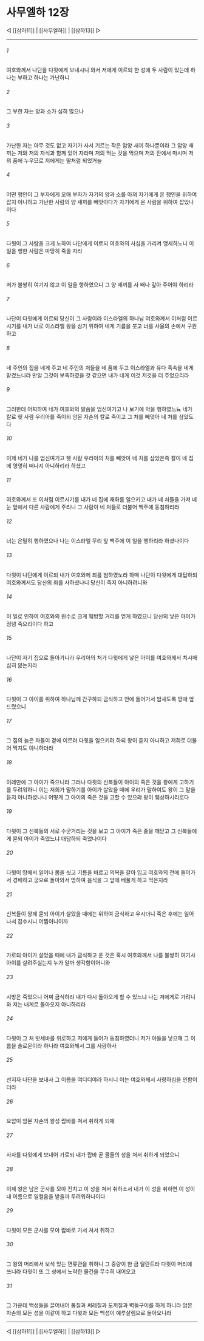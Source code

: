 # 사무엘하 12장

◁ [[삼하11]] | [[사무엘하]] | [[삼하13]] ▷
***

###### 1
여호와께서 나단을 다윗에게 보내시니 와서 저에게 이르되 한 성에 두 사람이 있는데 하나는 부하고 하나는 가난하니

###### 2
그 부한 자는 양과 소가 심히 많으나

###### 3
가난한 자는 아무 것도 없고 자기가 사서 기르는 작은 암양 새끼 하나뿐이라 그 암양 새끼는 저와 저의 자식과 함께 있어 자라며 저의 먹는 것을 먹으며 저의 잔에서 마시며 저의 품에 누우므로 저에게는 딸처럼 되었거늘

###### 4
어떤 행인이 그 부자에게 오매 부자가 자기의 양과 소를 아껴 자기에게 온 행인을 위하여 잡지 아니하고 가난한 사람의 양 새끼를 빼앗아다가 자기에게 온 사람을 위하여 잡았나이다

###### 5
다윗이 그 사람을 크게 노하여 나단에게 이르되 여호와의 사심을 가리켜 맹세하노니 이 일을 행한 사람은 마땅히 죽을 자라

###### 6
저가 불쌍히 여기지 않고 이 일을 행하였으니 그 양 새끼를 사 배나 갚아 주어야 하리라

###### 7
나단이 다윗에게 이르되 당신이 그 사람이라 이스라엘의 하나님 여호와께서 이처럼 이르시기를 내가 너로 이스라엘 왕을 삼기 위하여 네게 기름을 붓고 너를 사울의 손에서 구원하고

###### 8
네 주인의 집을 네게 주고 네 주인의 처들을 네 품에 두고 이스라엘과 유다 족속을 네게 맡겼느니라 만일 그것이 부족하였을 것 같으면 내가 네게 이것 저것을 더 주었으리라

###### 9
그러한데 어찌하여 네가 여호와의 말씀을 업신여기고 나 보기에 악을 행하였느뇨 네가 칼로 헷 사람 우리아를 죽이되 암몬 자손의 칼로 죽이고 그 처를 빼앗아 네 처를 삼았도다

###### 10
이제 네가 나를 업신여기고 헷 사람 우리아의 처를 빼앗아 네 처를 삼았은즉 칼이 네 집에 영영히 떠나지 아니하리라 하셨고

###### 11
여호와께서 또 이처럼 이르시기를 내가 네 집에 재화를 일으키고 내가 네 처들을 가져 네 눈 앞에서 다른 사람에게 주리니 그 사람이 네 처들로 더불어 백주에 동침하리라

###### 12
너는 은밀히 행하였으나 나는 이스라엘 무리 앞 백주에 이 일을 행하리라 하셨나이다

###### 13
다윗이 나단에게 이르되 내가 여호와께 죄를 범하였노라 하매 나단이 다윗에게 대답하되 여호와께서도 당신의 죄를 사하셨나니 당신이 죽지 아니하려니와

###### 14
이 일로 인하여 여호와의 원수로 크게 훼방할 거리를 얻게 하였으니 당신의 낳은 아이가 정녕 죽으리이다 하고

###### 15
나단이 자기 집으로 돌아가니라 우리아의 처가 다윗에게 낳은 아이를 여호와께서 치시매 심히 앓는지라

###### 16
다윗이 그 아이를 위하여 하나님께 간구하되 금식하고 안에 들어가서 밤새도록 땅에 엎드렸으니

###### 17
그 집의 늙은 자들이 곁에 이르러 다윗을 일으키려 하되 왕이 듣지 아니하고 저희로 더불어 먹지도 아니하더라

###### 18
이레만에 그 아이가 죽으니라 그러나 다윗의 신복들이 아이의 죽은 것을 왕에게 고하기를 두려워하니 이는 저희가 말하기를 아이가 살았을 때에 우리가 말하여도 왕이 그 말을 듣지 아니하셨나니 어떻게 그 아이의 죽은 것을 고할 수 있으랴 왕이 훼상하시리로다

###### 19
다윗이 그 신복들의 서로 수군거리는 것을 보고 그 아이가 죽은 줄을 깨닫고 그 신복들에게 묻되 아이가 죽었느냐 대답하되 죽었나이다

###### 20
다윗이 땅에서 일어나 몸을 씻고 기름을 바르고 의복을 갈아 입고 여호와의 전에 들어가서 경배하고 궁으로 돌아와서 명하여 음식을 그 앞에 베풀게 하고 먹은지라

###### 21
신복들이 왕께 묻되 아이가 살았을 때에는 위하여 금식하고 우시더니 죽은 후에는 일어나서 잡수시니 어찜이니이까

###### 22
가로되 아이가 살았을 때에 내가 금식하고 운 것은 혹시 여호와께서 나를 불쌍히 여기사 아이를 살려주실는지 누가 알까 생각함이어니와

###### 23
시방은 죽었으니 어찌 금식하랴 내가 다시 돌아오게 할 수 있느냐 나는 저에게로 가려니와 저는 내게로 돌아오지 아니하리라

###### 24
다윗이 그 처 밧세바를 위로하고 저에게 들어가 동침하였더니 저가 아들을 낳으매 그 이름을 솔로몬이라 하니라 여호와께서 그를 사랑하사

###### 25
선지자 나단을 보내사 그 이름을 여디디야라 하시니 이는 여호와께서 사랑하심을 인함이더라

###### 26
요압이 암몬 자손의 왕성 랍바를 쳐서 취하게 되매

###### 27
사자를 다윗에게 보내어 가로되 내가 랍바 곧 물들의 성을 쳐서 취하게 되었으니

###### 28
이제 왕은 남은 군사를 모아 진치고 이 성을 쳐서 취하소서 내가 이 성을 취하면 이 성이 내 이름으로 일컬음을 받을까 두려워하나이다

###### 29
다윗이 모든 군사를 모아 랍바로 가서 쳐서 취하고

###### 30
그 왕의 머리에서 보석 있는 면류관을 취하니 그 중량이 한 금 달란트라 다윗이 머리에 쓰니라 다윗이 또 그 성에서 노략한 물건을 무수히 내어오고

###### 31
그 가운데 백성들을 끌어내어 톱질과 써레질과 도끼질과 벽돌구이를 하게 하니라 암몬 자손의 모든 성을 이같이 하고 다윗과 모든 백성이 예루살렘으로 돌아오니라

***
◁ [[삼하11]] | [[사무엘하]] | [[삼하13]] ▷